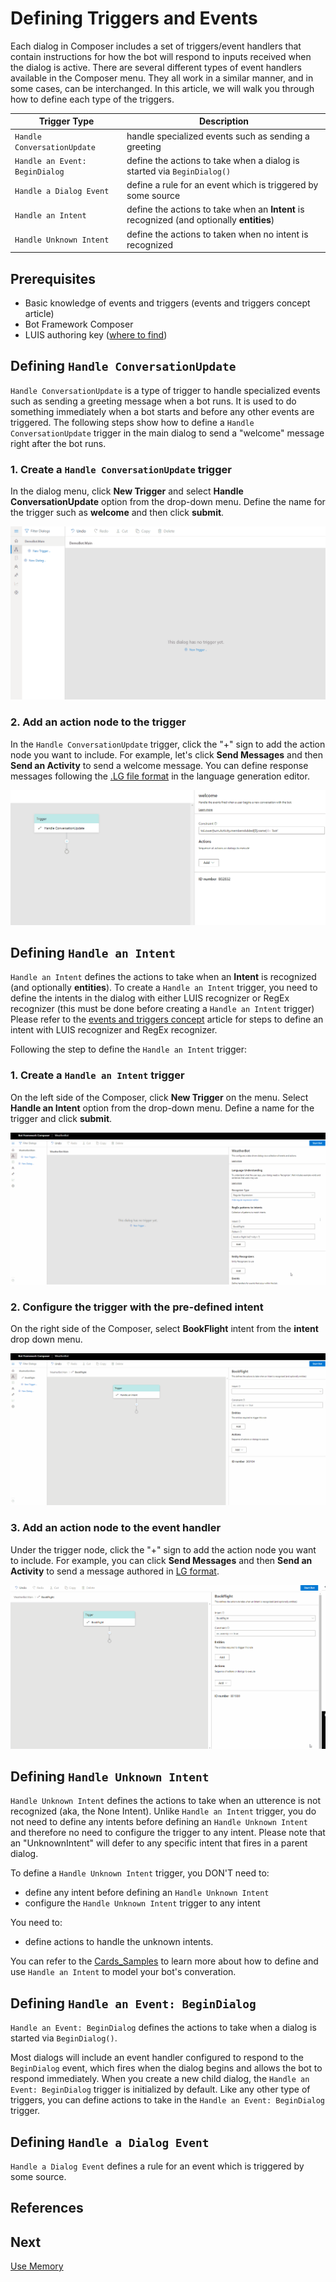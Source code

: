 # Defining Triggers and Events
Each dialog in Composer includes a set of triggers/event handlers that contain instructions for how the bot will respond to inputs received when the dialog is active. There are several different types of event handlers available in the Composer menu. They all work in a similar manner, and in some cases, can be interchanged. In this article, we will walk you through how to define each type of the triggers.  

| Trigger Type       | Description   |  
| -------------------- |-------------- |
| `Handle ConversationUpdate`    |  handle specialized events such as sending a greeting |
|`Handle an Event: BeginDialog` |  define the actions to take when a dialog is started via `BeginDialog()`|
| `Handle a Dialog Event`      | define a rule for an event which is triggered by some source|
| `Handle an Intent`       | define the actions to take when an **Intent** is recognized (and optionally **entities**) |
| `Handle Unknown Intent`       | define the actions to taken when no intent is recognized  |

## Prerequisites 
- Basic knowledge of events and triggers (events and triggers concept article)
- Bot Framework Composer 
- LUIS authoring key ([where to find](https://docs.microsoft.com/en-us/azure/cognitive-services/luis/luis-concept-keys?tabs=V2#programmatic-key))

## Defining `Handle ConversationUpdate`

`Handle ConversationUpdate` is a type of trigger to handle specialized events such as sending a greeting message when a bot runs. It is used to do something immediately when a bot starts and before any other events are triggered. The following steps show how to define a `Handle ConversationUpdate` trigger in the main dialog to send a "welcome" message right after the bot runs. 

### 1. Create a `Handle ConversationUpdate` trigger
In the dialog menu, click **New Trigger** and select **Handle ConversationUpdate** option from the drop-down menu. Define the name for the trigger such as **welcome** and then click **submit**. 

![events_triggers](./media/events_triggers/conversationupdate1.gif)

### 2. Add an action node to the trigger
In the `Handle ConversationUpdate` trigger, click the "+" sign to add the action node you want to include. For example, let's click **Send Messages** and then **Send an Activity** to send a welcome message. You can define response messages following the [.LG file format](https://github.com/microsoft/BotBuilder-Samples/blob/master/experimental/language-generation/docs/lg-file-format.md) in the language generation editor. 

![events_triggers](./media/events_triggers/conversationupdate2.gif)

## Defining `Handle an Intent`
`Handle an Intent` defines the actions to take when an **Intent** is recognized (and optionally **entities**). To create a `Handle an Intent` trigger, you need to define the intents in the dialog with either LUIS recognizer or RegEx recognizer (this must be done before creating a `Handle an Intent` trigger) Please refer to the [events and triggers concept]() article for steps to define an intent with LUIS recognizer and RegEx recognizer. 
<!-- 
### Defining an intent with LUIS recognizer (two steps)
1. Set up the intent recognizer. On the right side of the Composer menu, select **LUIS**(default) as the Recognizer Type.

![setup_LUIS_recognizer](./media/events_triggers/setup_LUIS_recognizer.png)

2. Author intent and examples utterances following the [.LU file format](https://github.com/microsoft/botbuilder-tools/blob/master/packages/Ludown/docs/lu-file-format.md)
  
![author_LUIS_intent](./media/events_triggers/author_LUIS_intent.gif)
    
### Defining an intent with RegEx recognizer (two steps)

1. Set up the intent recognizer. On the right side of the Composer menu, select **Regular Expression** as the Recognizer Type.

![setup_RegEx_recognizer](./media/events_triggers/setup_RegEx_recognizer.png)

2. Author intent and pattern following [Regular Expression](https://regexr.com/)
   
![setup_LUIS_recognizer](./media/events_triggers/setup_LUIS_recognizer.png) -->

Following the step to define the `Handle an Intent` trigger: 

### 1. Create a `Handle an Intent` trigger
On the left side of the Composer, click **New Trigger** on the menu. Select **Handle an Intent** option from the drop-down menu. Define a name for the trigger and click **submit**. 

![create_intent_trigger](./media/events_triggers/create_intent_trigger.gif)

### 2. Configure the trigger with the pre-defined intent
On the right side of the Composer, select **BookFlight** intent from the **intent** drop down menu. 

![configure_intent_trigger](./media/events_triggers/configure_intent_trigger.gif)   

### 3. Add an action node to the event handler 
Under the trigger node, click the "+" sign to add the action node you want to include. For example, you can click **Send Messages** and then **Send an Activity** to send a message authored in [LG format](https://github.com/microsoft/BotBuilder-Samples/blob/master/experimental/language-generation/docs/lg-file-format.md). 

![add_action_node](./media/events_triggers/add_action_node.gif)  

## Defining `Handle Unknown Intent`
`Handle Unknown Intent` defines the actions to take when an utterence is not recognized (aka, the None Intent). Unlike `Handle an Intent` trigger, you do not need to define any intents before defining an `Handle Unknown Intent` and therefore no need to configure the trigger to any intent. Please note that an "UnknownIntent" will defer to any specific intent that fires in a parent dialog. 

To define a `Handle Unknown Intent` trigger, you DON'T need to:

- define any intent before defining an `Handle Unknown Intent` 
- configure the `Handle Unknown Intent` trigger to any intent 

You need to:
- define actions to handle the unknown intents.

You can refer to the [Cards_Samples](https://github.com/microsoft/BotFramework-Composer/tree/master/SampleBots/Cards_Samples/ComposerDialogs) to learn more about how to define and use `Handle an Intent` to model your bot's converation. 

## Defining `Handle an Event: BeginDialog`
`Handle an Event: BeginDialog` defines the actions to take when a dialog is started via `BeginDialog()`. 

Most dialogs will include an event handler configured to respond to the `BeginDialog` event, which fires when the dialog begins and allows the bot to respond immediately. When you create a new child dialog, the `Handle an Event: BeginDialog` trigger is initialized by default. Like any other type of triggers, you can define actions to take in the `Handle an Event: BeginDialog` trigger.  

## Defining `Handle a Dialog Event`
`Handle a Dialog Event` defines a rule for an event which is triggered by some source. 

## References


## Next 
[Use Memory](https://github.com/microsoft/BotFramework-Composer/blob/master/docs/using_memory.md)
